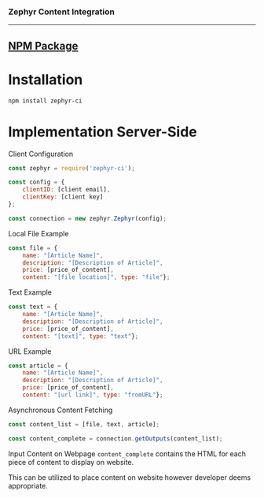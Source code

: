 ### Zephyr Content Integration
***
## [NPM Package](https://www.npmjs.com/package/zephyr-ci)

# Installation
`npm install zephyr-ci`

# Implementation Server-Side
Client Configuration
```javascript
const zephyr = require('zephyr-ci');

const config = {
    clientID: [client email],
    clientKey: [client key]
};

const connection = new zephyr.Zephyr(config);
```

Local File Example
```javascript
const file = {
    name: "[Article Name]",
    description: "[Description of Article]",
    price: [price_of_content],
    content: "[file location]", type: "file"};
```

Text Example
```javascript
const text = {
    name: "[Article Name]",
    description: "[Description of Article]",
    price: [price_of_content],
    content: "[text]", type: "text"};
```

URL Example
```javascript
const article = {
    name: "[Article Name]",
    description: "[Description of Article]",
    price: [price_of_content],
    content: "[url link]", type: "fromURL"};
```

Asynchronous Content Fetching
```javascript
const content_list = [file, text, article];

const content_complete = connection.getOutputs(content_list);
```

Input Content on Webpage
`content_complete` contains the HTML for each piece of content to display on website.

This can be utilized to place content on website however developer deems appropriate.
